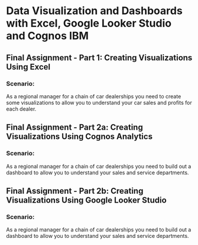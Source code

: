 # Data Visualization and Dashboards with Excel, Google Looker Studio and Cognos IBM

## Final Assignment - Part 1: Creating Visualizations Using Excel

### Scenario:
As a regional manager for a chain of car dealerships you need to create some visualizations to allow you to understand your car sales and profits for each dealer.

## Final Assignment - Part 2a: Creating Visualizations Using Cognos Analytics

### Scenario:
As a regional manager for a chain of car dealerships you need to build out a dashboard to allow you to understand your sales and service departments.

## Final Assignment - Part 2b: Creating Visualizations Using Google Looker Studio

### Scenario:
As a regional manager for a chain of car dealerships you need to build out a dashboard to allow you to understand your sales and service departments.
